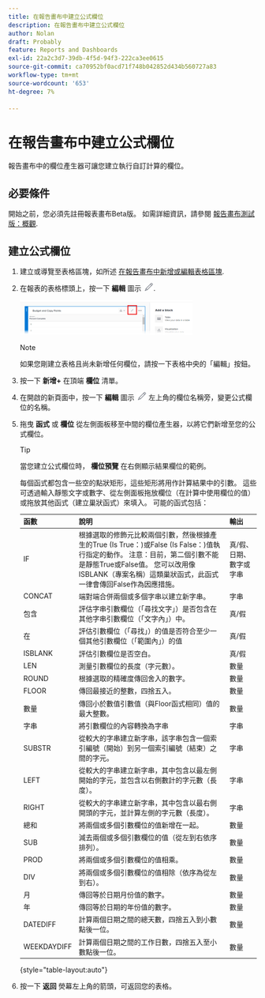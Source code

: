 ```yaml
---
title: 在報告畫布中建立公式欄位
description: 在報告畫布中建立公式欄位
author: Nolan
draft: Probably
feature: Reports and Dashboards
exl-id: 22a2c3d7-39db-4f5d-94f3-222ca3ee0615
source-git-commit: ca70952bf0acd71f748b042852d434b560727a83
workflow-type: tm+mt
source-wordcount: '653'
ht-degree: 7%

---
```



# 在報告畫布中建立公式欄位

報告畫布中的欄位產生器可讓您建立執行自訂計算的欄位。

## 必要條件

開始之前，您必須先註冊報表畫布Beta版。 如需詳細資訊，請參閱 [報告畫布測試版：概觀](/help/quicksilver/product-announcements/betas/canvas-dashboards-beta/reporting-canvas-beta-overview.md).

## 建立公式欄位

1. 建立或導覽至表格區塊，如所述 [在報告畫布中新增或編輯表格區塊](../../../reports-and-dashboards/reporting-canvas/table-blocks/add-or-edit-report-table.md).
1. 在報表的表格標頭上，按一下 **編輯** 圖示 ![](assets/edit-icon.png).

   ![](assets/edit-icon-table-header-350x71.png)

   >[!NOTE]
   >
   >如果您剛建立表格且尚未新增任何欄位，請按一下表格中央的「編輯」按鈕。

1. 按一下 **新增+** 在頂端 **欄位** 清單。
1. 在開啟的新頁面中，按一下 **編輯** 圖示 ![](assets/edit-icon.png) 左上角的欄位名稱旁，變更公式欄位的名稱。
1. 拖曳 **函式** 或 **欄位** 從左側面板移至中間的欄位產生器，以將它們新增至您的公式欄位。


   >[!TIP]
   >
   >當您建立公式欄位時， **欄位預覽** 在右側顯示結果欄位的範例。

   每個函式都包含一些空的點狀矩形，這些矩形將用作計算結果中的引數。 這些可透過輸入靜態文字或數字、從左側面板拖放欄位（在計算中使用欄位的值）或拖放其他函式（建立巢狀函式）來填入。 可能的函式包括：

   | 函數 | 說明 | 輸出 |
   |---|---|---|
   | IF | 根據選取的修飾元比較兩個引數，然後根據產生的True (Is True：)或False (Is False：)值執行指定的動作。 注意：目前，第二個引數不能是靜態True或False值。 您可以改用像ISBLANK（專案名稱）這類巢狀函式，此函式一律會傳回False作為因應措施。 | 真/假、日期、數字或字串 |
   | CONCAT | 端對端合併兩個或多個字串以建立新字串。 | 字串 |
   | 包含 | 評估字串引數欄位（「尋找文字」）是否包含在其他字串引數欄位（「文字內」）中。 | 真/假 |
   | 在 | 評估引數欄位（「尋找」）的值是否符合至少一個其他引數欄位（「範圍內」）的值 | 真/假 |
   | ISBLANK | 評估引數欄位是否空白。 | 真/假 |
   | LEN | 測量引數欄位的長度（字元數）。 | 數量 |
   | ROUND | 根據選取的精確度傳回舍入的數字。 | 數量 |
   | FLOOR | 傳回最接近的整數，四捨五入。 | 數量 |
   | 數量 | 傳回小於數值引數值（與Floor函式相同）值的最大整數。 | 數量 |
   | 字串 | 將引數欄位的內容轉換為字串 | 字串 |
   | SUBSTR | 從較大的字串建立新字串，該字串包含一個索引編號（開始）到另一個索引編號（結束）之間的字元。 | 字串 |
   | LEFT | 從較大的字串建立新字串，其中包含以最左側開始的字元，並包含以右側數計的字元數（長度）。 | 字串 |
   | RIGHT | 從較大的字串建立新字串，其中包含以最右側開頭的字元，並計算左側的字元數（長度）。 | 字串 |
   | 總和 | 將兩個或多個引數欄位的值新增在一起。 | 數量 |
   | SUB | 減去兩個或多個引數欄位的值（從左到右依序排列）。 | 數量 |
   | PROD | 將兩個或多個引數欄位的值相乘。 | 數量 |
   | DIV | 將兩個或多個引數欄位的值相除（依序為從左到右）。 | 數量 |
   | 月 | 傳回等於日期月份值的數字。 | 數量 |
   | 年 | 傳回等於日期的年份值的數字。 | 數量 |
   | DATEDIFF | 計算兩個日期之間的總天數，四捨五入到小數點後一位。 | 數量 |
   | WEEKDAYDIFF | 計算兩個日期之間的工作日數，四捨五入至小數點後一位。 | 數量 |

   {style="table-layout:auto"}

1. 按一下 **返回** 熒幕左上角的箭頭，可返回您的表格。
